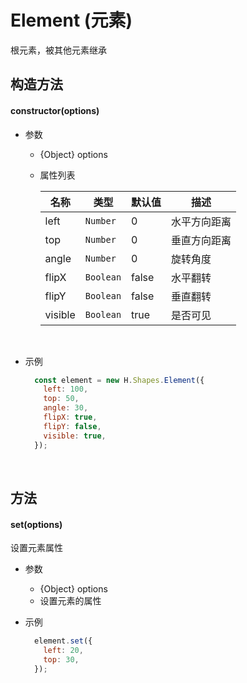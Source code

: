 # Element (元素)
根元素，被其他元素继承

## 构造方法

#### **constructor(options)**
- 参数
    - {Object} options
    - 属性列表
        
        | 名称         | 类型         | 默认值       | 描述        |
        |-------------|-------------|-------------|-------------|
        | left | `Number` | 0 | 水平方向距离 |
        | top | `Number` | 0 | 垂直方向距离 |
        | angle | `Number` | 0 | 旋转角度 |
        | flipX | `Boolean` | false | 水平翻转 |
        | flipY | `Boolean` | false | 垂直翻转 |
        | visible | `Boolean` | true | 是否可见 |
<br>

- 示例

    ```js
      const element = new H.Shapes.Element({
        left: 100,
        top: 50,
        angle: 30,
        flipX: true,
        flipY: false,
        visible: true,
      });
    ```

<br/>

## 方法
#### **set(options)**
设置元素属性

- 参数
    - {Object} options
    - 设置元素的属性
- 示例

    ```js
      element.set({
        left: 20,
        top: 30,
      });
    ```